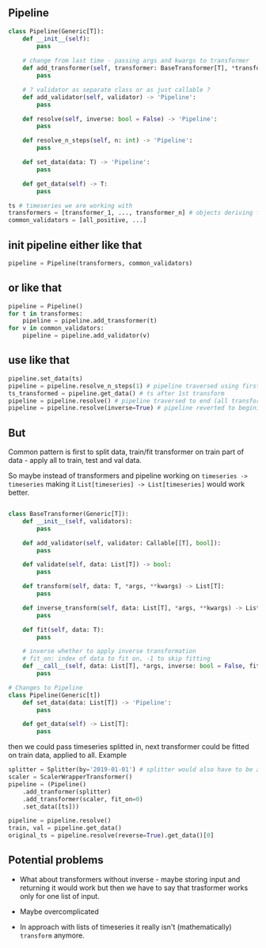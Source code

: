 ## Pipeline

```python
class Pipeline(Generic[T]):
    def __init__(self):
        pass
    
    # change from last time - passing args and kwargs to transformer
    def add_transformer(self, transformer: BaseTransformer[T], *transformer_args, **transformer_kwargs) -> 'Pipeline':
        pass

    # ? validator as separate class or as just callable ?
    def add_validator(self, validator) -> 'Pipeline':
        pass

    def resolve(self, inverse: bool = False) -> 'Pipeline':
        pass

    def resolve_n_steps(self, n: int) -> 'Pipeline':
        pass

    def set_data(data: T) -> 'Pipeline':
        pass

    def get_data(self) -> T:
        pass
```

```python
ts # timeseries we are working with
transformers = [transformer_1, ..., transformer_n] # objects deriving from BaseTransformer
common_validators = [all_positive, ...]
```
## init pipeline either like that
```python
pipeline = Pipeline(transformers, common_validators)
```
## or like that
```python
pipeline = Pipeline()
for t in transformes:
    pipeline = pipeline.add_transformer(t)
for v in common_validators:
    pipeline = pipeline.add_validator(v)
```

## use like that

```python
pipeline.set_data(ts)
pipeline = pipeline.resolve_n_steps(1) # pipeline traversed using first trnasformation
ts_transformed = pipeline.get_data() # ts after 1st transform
pipeline = pipeline.resolve() # pipeline traversed to end (all transformations applied)
pipeline = pipeline.resolve(inverse=True) # pipeline reverted to begining
```

## But
Common pattern is first to split data, train/fit transformer on train part of data - apply all to train, test and val data.

So maybe instead of transformers and pipeline working on
`timeseries -> timeseries` making it `List[timeseries] -> List[timeseries]` would work better.


```Python

class BaseTransformer(Generic[T]):
    def __init__(self, validators):
        pass

    def add_validator(self, validator: Callable[[T], bool]):
        pass

    def validate(self, data: List[T]) -> bool:
        pass

    def transform(self, data: T, *args, **kwargs) -> List[T]:
        pass

    def inverse_transform(self, data: List[T], *args, **kwargs) -> List[T]:
        pass

    def fit(self, data: T):
        pass

    # inverse whether to apply inverse transformation
    # fit_on: index of data to fit on, -1 to skip fitting
    def __call__(self, data: List[T], *args, inverse: bool = False, fit_on: int = -1, **kwargs) -> List[T]:
        pass
```

```python
# Changes to Pipeline
class Pipeline(Generic[t])
    def set_data(data: List[T]) -> 'Pipeline':
        pass

    def get_data(self) -> List[T]:
        pass
```

then we could pass timeseries splitted in, next transformer could be fitted on train data, applied to all.
Example
```python
splitter = Splitter(by='2019-01-01') # splitter would also have to be able to join timeseires as inverse_transform
scaler = ScalerWrapperTransformer()
pipeline = (Pipeline()
    .add_tranformer(splitter)
    .add_transformer(scaler, fit_on=0)
    .set_data([ts]))

pipeline = pipeline.resolve()
train, val = pipeline.get_data()
original_ts = pipeline.resolve(reverse=True).get_data()[0]
```

## Potential problems
* What about transformers without inverse - maybe storing input and returning it would work but then we have to say that trasformer works only for one list of input.
* Maybe overcomplicated

* In approach with lists of timeseries it really isn't (mathematically) `transform` anymore.